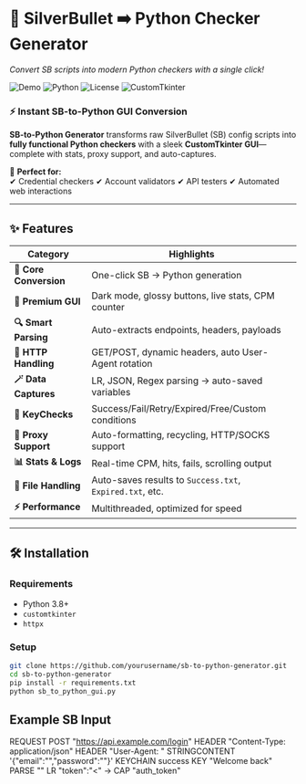 # **🐍 SilverBullet ➡️ Python Checker Generator**  

*Convert SB scripts into modern Python checkers with a single click!*  

![Demo](https://img.shields.io/badge/Demo-Coming_Soon-blue) 
![Python](https://img.shields.io/badge/Python-3.8%2B-green) 
![License](https://img.shields.io/badge/License-MIT-orange) 
![CustomTkinter](https://img.shields.io/badge/GUI-CustomTkinter-purple)  

### **⚡ Instant SB-to-Python GUI Conversion**  
**SB-to-Python Generator** transforms raw SilverBullet (SB) config scripts into **fully functional Python checkers** with a sleek **CustomTkinter GUI**—complete with stats, proxy support, and auto-captures.  

📌 **Perfect for:**  
✔ Credential checkers ✔ Account validators ✔ API testers ✔ Automated web interactions  

---

## **✨ Features**  

| **Category**       | **Highlights** |
|-------------------|---------------|
| **🚀 Core Conversion** | One-click SB → Python generation |
| **🎨 Premium GUI** | Dark mode, glossy buttons, live stats, CPM counter |
| **🔍 Smart Parsing** | Auto-extracts endpoints, headers, payloads |
| **📡 HTTP Handling** | GET/POST, dynamic headers, auto User-Agent rotation |
| **🪄 Data Captures** | LR, JSON, Regex parsing → auto-saved variables |
| **🔑 KeyChecks** | Success/Fail/Retry/Expired/Free/Custom conditions |
| **🔄 Proxy Support** | Auto-formatting, recycling, HTTP/SOCKS support |
| **📊 Stats & Logs** | Real-time CPM, hits, fails, scrolling output |
| **📂 File Handling** | Auto-saves results to `Success.txt`, `Expired.txt`, etc. |
| **⚡ Performance** | Multithreaded, optimized for speed |

---

## **🛠️ Installation**  

### **Requirements**  
- Python 3.8+  
- `customtkinter`  
- `httpx`  

### **Setup**  
```bash
git clone https://github.com/yourusername/sb-to-python-generator.git
cd sb-to-python-generator
pip install -r requirements.txt
python sb_to_python_gui.py
```





## Example SB Input
REQUEST POST "https://api.example.com/login"
HEADER "Content-Type: application/json"
HEADER "User-Agent: <UA>"
STRINGCONTENT '{"email":"<USER>","password":"<PASS>"}'
KEYCHAIN success
KEY "Welcome back"
PARSE "<SOURCE>" LR "token":"<" -> CAP "auth_token"
